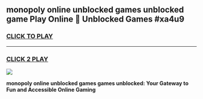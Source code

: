 
## monopoly online unblocked games unblocked game Play Online 👋 Unblocked Games #xa4u9
<h3>
<a href="https://premium.freeplayer.one?title=monopoly_online_unblocked_games&ref=21F">CLICK TO PLAY</a></h3>
<hr>

<h3>
<a href="https://premium.freeplayer.one?title=monopoly_online_unblocked_games&ref=21F">CLICK 2 PLAY</a>
  
</h3>

<a href="https://premium.freeplayer.one?title=monopoly_online_unblocked_games&ref=21F/"><img src="https://clearcache.store/games.png"></a>


**monopoly online unblocked games games unblocked: Your Gateway to Fun and Accessible Online Gaming**
